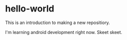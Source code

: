 # hello-world
This is an introduction to making a new repositiory.

I'm learning android development right now. Skeet skeet.

